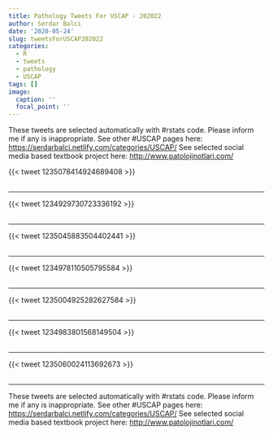 ```yaml
---
title: Pathology Tweets For USCAP - 202022
author: Serdar Balci
date: '2020-05-24'
slug: tweetsForUSCAP202022
categories:
  - R
  - tweets
  - pathology
  - USCAP
tags: []
image:
  caption: ''
  focal_point: ''
---
```



These tweets are selected automatically with #rstats code. Please inform me if any is inappropriate.
See other #USCAP pages here: https://serdarbalci.netlify.com/categories/USCAP/ 
See selected social media based textbook project here: http://www.patolojinotlari.com/

{{< tweet 1235078414924689408 >}}
<br>
<br>
<hr>
{{< tweet 1234929730723336192 >}}
<br>
<br>
<hr>
{{< tweet 1235045883504402441 >}}
<br>
<br>
<hr>
{{< tweet 1234978110505795584 >}}
<br>
<br>
<hr>
{{< tweet 1235004925282627584 >}}
<br>
<br>
<hr>
{{< tweet 1234983801568149504 >}}
<br>
<br>
<hr>
{{< tweet 1235060024113692673 >}}
<br>
<br>
<hr>


These tweets are selected automatically with #rstats code. Please inform me if any is inappropriate.
See other #USCAP pages here: https://serdarbalci.netlify.com/categories/USCAP/ 
See selected social media based textbook project here: http://www.patolojinotlari.com/
